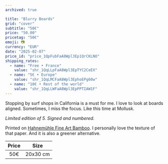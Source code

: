 ```yaml
---
archived: true

title: "Blurry Boards"
grid: "cover"
subtitle: "50€"
price: "50.00"
pricetag: "50€"
emoji: 📷
currency: "EUR"
date: "2025-02-07"
price_id: "price_1QpFubFaA8Wpl3Ep1QrCKLNO"
shipping_rates:
  - name: "Free • France"
    value: "shr_1QqLLpFaA8Wpl3EpTYC2CeEX"
  - name: "5€ • Europe"
    value: "shr_1QqLMCFaA8Wpl3EphoEPg60w"
  - name: "10€ • Rest of the world"
    value: "shr_1QqLLWFaA8Wpl3EpPPTIAW1F"
---
```


Stopping by surf shops in California is a must for me.
I love to look at boards aligned.
Sometimes, I miss the focus.
Like this time at Mollusk.

*Limited edition of 5. Signed and numbered.*

<p class="text-xs">
Printed on <a href="https://www.hahnemuehle.com/fr/digital-fineart/les-papiers-a-jet-dencre-fineart/natural-line/p/Product/show/202/1036.html" >Hahnemühle Fine Art Bamboo</a>. I personally love the texture of that paper. And it is also a greener alternative.
</p>

| Price | Size |
|:---:|:---:|
| 50€ | 20x30 cm |

